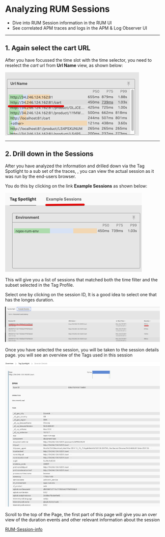 # Analyzing RUM Sessions

* Dive into RUM Session information in the  RUM UI
* See correlated APM traces and logs in the APM & Log Observer UI

---
## 1. Again select the cart URL

After you have focussed the time slot with the time selector, you need to reselect the *cart* url from **Url Name** view, as shown below:

![RUM-Cart-3](../images/rum/RUM-Cart-All.png)

---
## 2. Drill down in the Sessions

After you have analyzed the  information and drilled down via the Tag Spotlight to a sub set of the traces, , you can view the actual session as it was run by the end-users browser.
 
You do this by clicking on the link **Example Sessions** as shown below:

![RUM-Header](../images/rum/RUM-ExampleSessions.png)

This will give you a list of sessions that matched both the time filter and the subset selected in the Tag Profile.

Select one  by clicking on the session ID, It is a good idea to select one that has the longes duration.

![RUM-Header](../images/rum/RUM-Session-Selected.png)

Once you have selected the session, you will be taken to the session details page. you will see an overview of the Tags used in this session

![RUM-Session-Tag](../images/rum/Session-Tag.png)

Scroll to the top of the Page, the first part of this page will give you an over view of the duration  events and other relevant information about the session
 
[RUM-Session-info](../images/rum/Session-info.png)

